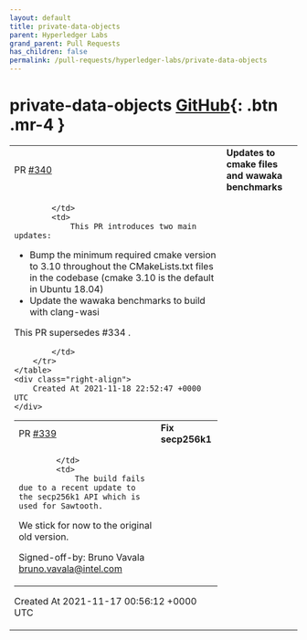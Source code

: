 ```yaml
---
layout: default
title: private-data-objects
parent: Hyperledger Labs
grand_parent: Pull Requests
has_children: false
permalink: /pull-requests/hyperledger-labs/private-data-objects
---
```


# private-data-objects <span class="fs-3 right-align">[GitHub](https://github.com/hyperledger-labs/private-data-objects){: .btn .mr-4 }</span>


<div>
    <table>
        <tr>
            <td>
                PR <a href="https://github.com/hyperledger-labs/private-data-objects/pull/340" class=".btn">#340</a>
            </td>
            <td>
                <b>
                    Updates to cmake files and wawaka benchmarks
                </b>
            </td>
        </tr>
        <tr>
            <td>
                
            </td>
            <td>
                This PR introduces two main updates:
- Bump the minimum required cmake version to 3.10 throughout the CMakeLists.txt files in the codebase (cmake 3.10 is the default in Ubuntu 18.04)
- Update the wawaka benchmarks to build with clang-wasi 

This PR supersedes #334 .


            </td>
        </tr>
    </table>
    <div class="right-align">
        Created At 2021-11-18 22:52:47 +0000 UTC
    </div>
</div>

<div>
    <table>
        <tr>
            <td>
                PR <a href="https://github.com/hyperledger-labs/private-data-objects/pull/339" class=".btn">#339</a>
            </td>
            <td>
                <b>
                    Fix secp256k1
                </b>
            </td>
        </tr>
        <tr>
            <td>
                
            </td>
            <td>
                The build fails due to a recent update to the secp256k1 API which is used for Sawtooth.
We stick for now to the original old version.

Signed-off-by: Bruno Vavala <bruno.vavala@intel.com>
            </td>
        </tr>
    </table>
    <div class="right-align">
        Created At 2021-11-17 00:56:12 +0000 UTC
    </div>
</div>

